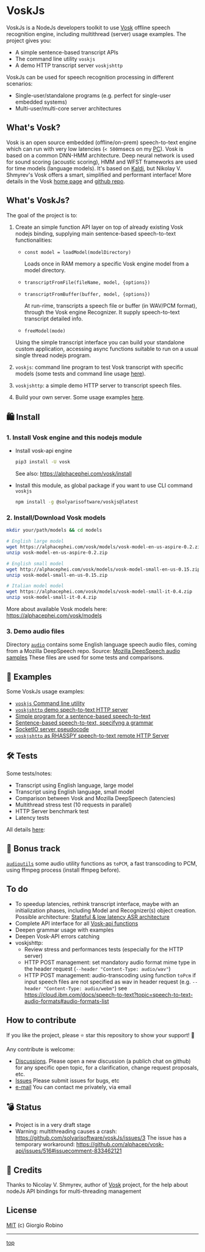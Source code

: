 # VoskJs

VoskJs is a NodeJs developers toolkit to use [Vosk](https://alphacephei.com/vosk/) 
offline speech recognition engine, including multithread (server) usage examples. 
The project gives you: 

- A simple sentence-based transcript APIs
- The command line utility `voskjs`
- A demo HTTP transcript server `voskjshttp`

VoskJs can be used for speech recognition processing in different scenarios:

- Single-user/standalone programs (e.g. perfect for single-user embedded systems) 
- Multi-user/multi-core server architectures 


## What's Vosk?

Vosk is an open source embedded (offline/on-prem) speech-to-text engine 
which can run with very low latencies (`< 500`msecs on my [PC](tests/README.md#my-hardware--host-configuration)).
Vosk is based on a common DNN-HMM architecture.  Deep neural network is used for sound scoring (acoustic scoring), 
HMM and WFST frameworks are used for time models (language models).
It's based on [Kaldi](https://github.com/kaldi-asr/kaldi),
but Nikolay V. Shmyrev's Vosk offers a smart, simplified and performant interface! 
More details in the Vosk [home page](https://alphacephei.com/vosk/) and [github repo](https://github.com/alphacep/vosk-api).


## What's VoskJs?

The goal of the project is to:

1. Create an simple function API layer on top of already existing Vosk nodejs binding, 
   supplying main sentence-based speech-to-text functionalities: 

   - `const model = loadModel(modelDirectory)`
 
     Loads once in RAM memory a specific Vosk engine model from a model directory.
 
   - `transcriptFromFile(fileName, model, {options})` 
   - `transcriptFromBuffer(buffer, model, {options})` 

     At run-rime, transcripts a speech file or buffer (in WAV/PCM format), 
     through the Vosk engine Recognizer. It supply speech-to-text transcript detailed info.

   - `freeModel(mode)`

   Using the simple transcript interface you can build your standalone custom application, 
   accessing async functions suitable to run on a usual single thread nodejs program.

2. `voskjs`: command line program to test Vosk transcript with specific models 
   (some tests and command line usage [here](tests/README.md)).

3. `voskjshttp`: a simple demo HTTP server to transcript speech files. 

4. Build your own server. Some usage examples [here](examples/).


## 🛍 Install 

### 1. Install Vosk engine and this nodejs module 

- Install vosk-api engine
  ```bash
  pip3 install -U vosk 
  ```
  See also: https://alphacephei.com/vosk/install

- Install this module, as global package if you want to use CLI command `voskjs` 
  ```bash
  npm install -g @solyarisoftware/voskjs@latest
  ```


### 2. Install/Download Vosk models

```bash
mkdir your/path/models && cd models

# English large model
wget https://alphacephei.com/vosk/models/vosk-model-en-us-aspire-0.2.zip
unzip vosk-model-en-us-aspire-0.2.zip

# English small model
wget http://alphacephei.com/vosk/models/vosk-model-small-en-us-0.15.zip
unzip vosk-model-small-en-us-0.15.zip

# Italian model model
wget https://alphacephei.com/vosk/models/vosk-model-small-it-0.4.zip
unzip vosk-model-small-it-0.4.zip
```

More about available Vosk models here: https://alphacephei.com/vosk/models

### 3. Demo audio files

Directory [`audio`](audio/) contains some English language speech audio files, 
coming from a Mozilla DeepSpeech repo.
Source: [Mozilla DeepSpeech audio samples](https://github.com/mozilla/DeepSpeech/releases/download/v0.9.3/audio-0.9.3.tar.gz)
These files are used for some tests and comparisons.


## 🧐 Examples

Some VoskJs usage examples:

- [`voskjs` Command line utility](examples/README.md#voskjs-command-line-utility)
- [`voskjshttp` demo spech-to-text HTTP server](examples/README.md#voskjshttpjs-demo-spech-to-text-http-server)
- [Simple program for a sentence-based speech-to-text](examples/README.md#simple-program-for-a-sentence-based-speech-to-text)
- [Sentence-based speech-to-text, specifyng a grammar](examples/README.md#sentence-based-speech-to-text-specifyng-a-grammar)
- [SocketIO server pseudocode](examples/README.md#socketio-server-pseudocode)
- [`voskjshttp` as RHASSPY speech-to-text remote HTTP Server](examples/README.md#voskjshttp-as-rhasspy-speech-to-text-remote-http-server)


## 🛠 Tests

Some tests/notes:

- Transcript using English language, large model
- Transcript using English language, small model
- Comparison between Vosk and Mozilla DeepSpeech (latencies)
- Multithread stress test (10 requests in parallel)
- HTTP Server benchmark test
- Latency tests

All details [here](tests/README.md):


## 🎁 Bonus track

[`audioutils`](lib/audioutils.js) some audio utility functions as `toPCM`, 
a fast transcoding to PCM, using ffmpeg process (install ffmpeg before).


## To do

- To speedup latencies, rethink transcript interface, maybe with an initialization phases, 
  including Model and Recognizer(s) object creation.
  Possible architecture: [Stateful & low latency ASR architecture](https://github.com/alphacep/vosk-api/issues/553)
- Complete API interface for all [Vosk-api functions](https://github.com/alphacep/vosk-api/blob/master/nodejs/index.js)
- Deepen grammar usage with examples
- Deepen Vosk-API errors catching
- voskjshttp: 
  - Review stress and performances tests (especially for the HTTP server)
  - HTTP POST management: set mandatory audio format mime type in the header request (`--header "Content-Type: audio/wav"`)
  - HTTP POST management: audio-transcoding using function `toPcm` 
    if input speech files are not specified as wav in header request (e.g. `--header "Content-Type: audio/webm"`)
    see https://cloud.ibm.com/docs/speech-to-text?topic=speech-to-text-audio-formats#audio-formats-list


## How to contribute

If you like the project, please ⭐️ star this repository to show your support! 🙏

Any contribute is welcome: 
- [Discussions](https://github.com/solyarisoftware/voskJs/discussions). 
  Please open a new discussion (a publich chat on github) for any specific open topic, 
  for a clarification, change request proposals, etc.
- [Issues](https://github.com/solyarisoftware/voskJs/issues) Please submit issues for bugs, etc
- [e-mail](giorgio.robino@gmail.com) You can contact me privately, via email


## 💣 Status

- Project is in a very draft stage
- Warning: multithreading causes a crash: https://github.com/solyarisoftware/voskJs/issues/3
  The issue has a temporary workaround: https://github.com/alphacep/vosk-api/issues/516#issuecomment-833462121


## 🙏 Credits

Thanks to Nicolay V. Shmyrev, author of [Vosk](https://alphacephei.com/vosk/) project,
for the help about nodeJs API bindings for multi-threading management


## License

[MIT](LICENSE.md) (c) Giorgio Robino 

---

[top](#)

